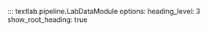 ::: textlab.pipeline.LabDataModule
    options:
      heading_level: 3
      show_root_heading: true